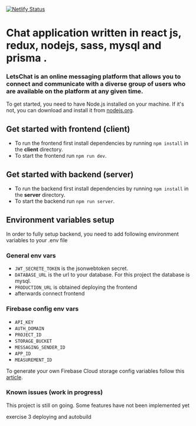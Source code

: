 [![Netlify Status](https://api.netlify.com/api/v1/badges/6bcac520-5571-4aad-b121-9656df4462fc/deploy-status)](https://app.netlify.com/sites/letschat-frontend/deploys)

# Chat application written in react js, redux, nodejs, sass, mysql and prisma .

### LetsChat is an online messaging platform that allows you to connect and communicate with a diverse group of users who are available on the platform at any given time.

To get started, you need to have Node.js installed on your machine. If it's not, you can download and install it from [nodejs.org](https://nodejs.org).

## Get started with frontend (client)

- To run the frontend first install dependencies by running `npm install` in the **client** directory.
- To start the frontend run `npm run dev`.

## Get started with backend (server)

- To run the backend first install dependencies by running `npm install` in the **server** directory.
- To start the backend run `npm run server`.

## Environment variables setup

In order to fully setup backend, you need to add following environment variables to your .env file

### General env vars

- `JWT_SECRETE_TOKEN` is the jsonwebtoken secret.
- `DATABASE_URL` is the url to your database. For this project the database is mysql.
- `PRODUCTION_URL` is obtained deploying the frontend
- afterwards connect frontend

### Firebase config env vars

- `API_KEY `
- `AUTH_DOMAIN`
- `PROJECT_ID`
- `STORAGE_BUCKET`
- `MESSAGING_SENDER_ID`
- `APP_ID`
- `MEASUREMENT_ID`

To generate your own Firebase Cloud storage config variables follow this [article](https://javascript.plainenglish.io/uploading-an-image-to-firebase-cloud-storage-and-returning-url-with-express-nodejs-713daac7a5d4).

### Known issues (work in progress)

This project is still on going. Some features have not been implemented yet

exercise 3 
deploying and autobuild 
